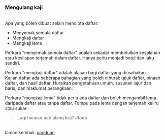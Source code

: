 ---
---

### Mengulang kaji

&nbsp;  
Apa yang boleh dibuat selain mencipta daftar:

- Menyemak semula daftar
- Mengkaji daftar
- Mengkaji lema

Perkara "menyemak semula daftar" adalah sekadar membetulkan
kesalahan atau kesilapan terjemah dalam daftar. Hanya perlu
menjadi betul dan laku sendiri.

Perkara "mengkaji daftar" adalah ulasan bagi daftar yang
diusahakan. Kajian daftar ada beberapa bahagian yang boleh
dihurai: tajuk daftar, binaan daftar, dan hasil daftar.
Huraikan pengetahuan umum, susunan lajur dan baris, dan
maklumat perangkaan.

Perkara "mengkaji lema" tidak perlu ada daftar dan boleh
mengambil lema daripada daftar atau tanpa daftar. Tumpu
pada lema dengan terjemah keliru atau sukar.

> Lagi huraian bab ulang kaji? #todo

&nbsp;  
laman kembali: [panduan][0]

  [0]: ../index.md
